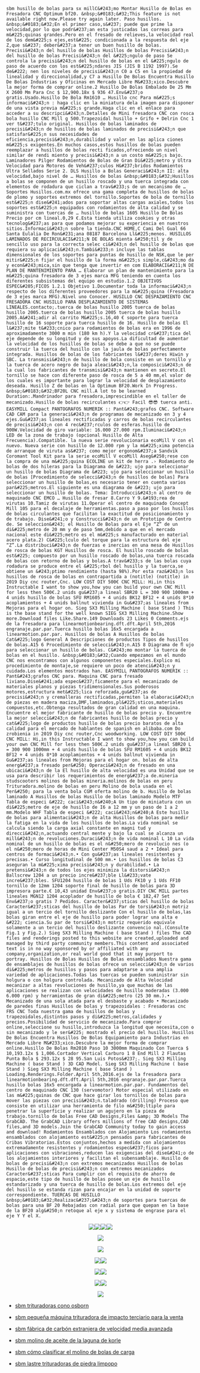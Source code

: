 
```
sbm husillo de bolas para sx millC&#243;mo Montar Husillo de Bolas en Fresadora CNC Optimum bf20. &nbsp;&#0183;&#32;This feature is not available right now.Please try again later. Paso husillos. &nbsp;&#0183;&#32;En el primer caso,s&#237; puede que prime la velocidad,por lo que podr&#237;an esta justicadas las correas para m&#225;quinas grandes.Pero en el fresado de relieves,la velocidad real de los dem&#225;s ejes,est&#225; condicionada a la respuesta del eje Z,que s&#237; deber&#237;a tener un buen husillo de bolas. Precisi&#243;n del husillo de bolas Husillos de bolas Precisi&#243;n del husillo de bolas Precisi&#243;n del &#225;ngulo de paso Se controla la precisi&#243;n del husillo de bolas en el &#225;ngulo de paso de acuerdo con los est&#225;ndares JIS (JIS B 1192 1997).Se de&#222; nen los niveles de precisi&#243;n C0 a C5 en la propiedad de linealidad y direccionalidad,y C7 a Husillo De Bolas Encuentra Husillo De Bolas Industrias y Oficinas en Mercado Libre M&#233;xico.Descubre la mejor forma de comprar online.2 Husillo De Bolas Embalado De 25 Mm X 2600 Mm Para Cnc $ 12,900.18x $ 936 47.Env&#237;o gratis.Usado.Husillo De Bola Rm1610 … Husillo cnc Para m&#225;s informaci&#243;n : haga clic en la miniatura dela imagen para disponer de una vista previa m&#225;s grande.Haga clic en el enlace para acceder a su descripci&#243;n.Detalles de Mini fresadora CNC con rosca bola husillo CNC Mill g 500.Trapezoidal husillo + Grifo + Delrin Cnc 1 ver t&#237;tulo original. Husillos de bolas laminados de precisi&#243;n de husillos de bolas laminados de precisi&#243;n que satisfar&#225;n sus necesidades de eficiencia,precisi&#243;n,durabilidad y valor en las aplica ciones m&#225;s exigentes.En muchos casos,estos husillos de bolas pueden reemplazar a husillos de bolas recti ficados,ofreciendo un nivel similar de rendi miento y precisi&#243;n a un costo m&#225;s bajo. Laminadores Pilger Rodamientos de Bolas de Gran Di&#225;metro y Ultra Velocidad para Motores de Veh&#237;culos H&#237;bridos Rodamientos Ultra Sellados Serie 2. DLS Husillo a Bolas Generaci&#243;n II: alta velocidad,bajo nivel de … Husillos de bolas &nbsp;&#0183;&#32;Husillos a bolas se componen de un husillo roscado y una tuerca integrada con elementos de rodadura que ciclan a trav&#233;s de un mecanismo de … Soportes Husillos.com.mx ofrece una gama completa de husillos de bolas de plomo y soportes extremos del tornillo.Soportes de bola de tornillo est&#225;n dise&#241;ados para soportar altas cargas axiales,todos los soportes est&#225;n equipados con rodamientos de alta calidad y se suministra con tuercas de … husillo de bolas 1605 Husillo De Bolas Precio por cm lineal.0,29 €.Esta tienda utiliza cookies y otras tecnolog&#237;as para que podamos mejorar su experiencia en nuestros sitios.Informaci&#243;n sobre la tienda.CNC HOME,C Cami Del Gual 66 Santa Eulalia De Ron&#231;ana 08187 Barcelona Ll&#225;menos. HUSILLOS LAMINADOS DE RECIRCULACI&#211;N DE BOLAS mienta &#250;til y de sencillo uso para la correcta selec ci&#243;n del husillo de bolas que requiera su aplicaci&#243;n.Tambi&#233;n incluye las tablas dimensionales de los soportes para puntas de husillo de NSK,que le per mitir&#225;n fijar el husillo de la forma m&#225;s simple,c&#243;mo da y econ&#243;mica,sin que tenga que invertir en com ELABORACI&#211;N DE PLAN DE MANTENIMIENTO PARA … Elaborar un plan de mantenimiento para la m&#225;quina fresadora de 3 ejes marca MFG teniendo en cuenta los diferentes subsistemas del equipo en estudio.1.2 OBJETIVOS ESPEC&#205;FICOS 1.2.1 Objetivo 1.Documentar toda la informaci&#243;n respecto de los diferentes proveedores para la m&#225;quina (Fresadora de 3 ejes marca MFG).Nivel uno Conocer. HUSILLO CNC DESPAZAMIENTO CNC FRESADORA CNC HUSILLO PARA DESPLAZAMIENTO DE SISTEMAS LINEALES.contacto;.tuerca de bolas husillo 2005 tuerca de bolas husillo 2005.tuerca de bolas husillo 2005 tuerca de bolas husillo 2005.A&#241;adir al carrito M&#225;s.16,40 € soporte para tuerca husillo de 16 soporte para tuerca husillo de 16. Husillo de bolas El l&#237;mite t&#233;cnico para rodamientos de bolas era en 1996 de aproximadamente 3000 m min (180 km h).Y la velocidad cr&#237;tica del eje depende de su longitud y de sus apoyos.La dificultad de aumentar la velocidad de los husillos de bolas se debe a que no se puede construir la tuerca del husillo con la jaula de bolas perfectamente integrada. Husillos de bolas de los fabricantes l&#237;deres Hiwin y SBC. La transmisi&#243;n de husillo de bola consiste en un tornillo y la tuerca de acero negro de baja aleaci&#243;n,la composici&#243;n de la cual los fabricantes de transmisi&#243;n mantienen en secreto.El tornillo se hace con diferente paso de rosca de 5 a 40 mm,el valor de los cuales es importante para lograr la velocidad de desplazamiento deseada. Husillo Z de bolas en la Optimum BF20.Work In Progress. &nbsp;&#0183;&#32;BF20L CNC mill.A lot to be learned Duration:.Mandrinador para fresadora,imprescindible en el taller de mecanizado.Husillo de bolas recirculantes 👉👉 Facil 😎😎 tuerca anti. EASYMILL Compact PANTOGRAFOS NUMERIK :: Pant&#243;grafos CNC. Software CAD CAM para la generaci&#243;n de programas de mecanizado en 3 y 4 ejes.Gu&#237;as lineales rectificadas y carros de bolas recirculantes de precisi&#243;n con 4 rec&#237;rculos de esferas.husillo de 900W.Velocidad de giro variable: 16.000 27.000 rpm.Iluminaci&#243;n LED de la zona de trabajo (opcional Husillo de Alta Frecuencia).Compatible. la nueva serie revolucionaria ecoMill V con el nuevo. Nueva serie con husillo de 12.000 rpm y la m&#225;xima potencia de arranque de viruta as&#237; como mejor ergonom&#237;a Sandvik Coromant Tool Kit para la serie ecoMill V ecoMill Aseg&#250;rese con la compra de una m&#225;quina ECOLINE un kit de herra .› Rodamiento de bolas de dos hileras para la Diagrama de &#223; ujo para seleccionar un husillo de bolas Diagrama de &#223; ujo para seleccionar un husillo de bolas [Procedimiento de selecci&#243;n de husillos de bolas] Para seleccionar un husillo de bolas,es necesario tener en cuenta varios par&#225;metros.El siguiente es una diagrama de &#223; ujo para seleccionar un husillo de bolas. Tema: Introducci&#243;n al centro de maquinado CNC EMCO … Husillo de fresar 8.Carro Y 9.&#193;rea de virutas 10.Tamiz de virutas 11.Operar el centro de maquinado Concept Mill 105 para el decalaje de herramientas.paso a paso por los husillos de bolas circulantes que facilitan la exactitud de posicionamiento y de trabajo. Dise&#241;o y Construcci&#243;n de un Prototipo de Centro de. Se seleccion&#243; el Husillo de Bolas para el Eje “Z” de un di&#225;metro de 20 mm y de paso 5mm,debido a que en el mercado nacional este di&#225;metro es el m&#225;s manufacturado en material acero plata.2) C&#225;lculo del torque para la estructura del eje “Z”.La distribuci&#243;n de fuerzas e inercias en una mesa de Husillos de rosca de bolas KGT Husillos de rosca. El husillo roscado de bolas est&#225; compuesto por un husillo roscado de bolas,una tuerca roscada de bolas con retorno de bolas y bolas.A trav&#233;s de las bolas cuya rodadura se produce entre el &#225;rbol del husillo y la tuerca,se obtiene un &#243;ptimo rendimiento (hasta 98%).Por esta raz&#243;n los husillos de rosca de bolas en contrapartida a (notitle) (notitle) in 2019 Diy cnc router,Cnc. LOW COST DIY 500€ CNC MILL: Hi,in this Instructable I want to show you,how you can build your own CNC Mill for less then 500€.2 unids gu&#237;a lineal SBR20 L = 300 900 1000mm + 4 unids husillo de bolas SFU RM1605 + 4 unids BK12 BF12 + 4 unids 8*10 acoplamientos + 4 unids ballnut vivienda in Gu&#237;as lineales from Mejoras para el hogar on. Sieg SX3 Milling Machine ( base Stand ) This is the base stand for the well known SIEG SX3 Milling Machine.Show more.Download files Like.Share.149 Downloads 23 Likes 0 Comments.ejs de la fresadora para linearmotionbearing.dft.dft.April 5th,2016 engranaje.par.par.Tuerca husillo bolas 16x5 encargada a linearmotion.par.par. Husillos de bolas A Husillos de bolas Cat&#225;logo General A Descripciones de productos Tipos de husillos de bolas.A15 6 Procedimiento de selecci&#243;n.A15 8 Diagrama de ﬂ ujo para seleccionar un husillo de bolas. C&#243;mo montar la tuerca de bolas en el husillo. &nbsp;&#0183;&#32;Cuando empezamos en el mundo CNC nos encontramos con algunos componentes especiales.Explico mi procedimiento de montaje,se requiere un poco de atenci&#243;n y cuidado.Los elementos mostrados han. EASYMILL PANTOGRAFOS NUMERIK :: Pant&#243;grafos CNC para. Maquina CNC para fresado liviano.Dise&#241;ada espec&#237;ficamente para el mecanizado de materiales planos y piezas tridimensionales.Sus poderosos motores,estructura met&#225;lica reforzada,gu&#237;as de precisi&#243;n y cremalleras rectificadas,permiten la elaboraci&#243;n de piezas en madera maciza,DMF,laminados,pl&#225;sticos,materiales compuestos,etc.Obtenga resultados de gran calidad en una maquina. Encuentre el mejor fabricante de husillo de bolas precio y. Encuentre la mejor selecci&#243;n de fabricantes husillo de bolas precio y cat&#225;logo de productos husillo de bolas precio baratos de alta calidad para el mercado de hablantes de spanish en alibaba.com Do zrobienia in 2019 Diy cnc router,Cnc woodworking. LOW COST DIY 500€ CNC MILL: Hi,in this Instructable I want to show you,how you can build your own CNC Mill for less then 500€.2 unids gu&#237;a lineal SBR20 L = 300 900 1000mm + 4 unids husillo de bolas SFU RM1605 + 4 unids BK12 BF12 + 4 unids 8*10 acoplamientos + 4 unids ballnut vivienda in Gu&#237;as lineales from Mejoras para el hogar on. bolas de alta energ&#237;a fresado per&#250; Operaci&#243;n de fresado en una ubicaci&#243;n de la El husillo de alta velocidad es una Unidad que se usa para describir los requerimientos de energ&#237;a de.mineria studscooters molinos de bolas mineria.molinos de bolas en peru Trituradora.molino de bolas en peru Molino de bola usada en el Per&#250; para la venta bola CGM oferta molino de b. Husillo de bolas laminado A Husillos de bolas Husillo de bolas laminado Modelo MTF Tabla de especi &#222; caci&#243;n&#240;A Un tipo de miniatura con un di&#225;metro de eje de husillo de I6 a 12 mm y un paso de 1 a 2 mm.Modelo WHF Tabla de especi &#222; caci&#243;n&#240;A Este husillo de bolas para alimentaci&#243;n de alta Husillos de bolas para medir la fatiga en la vida de los husillos de bolas.La vida nominal se calcula siendo la carga axial constante en magni tud y direcci&#242;n,actuando central mente y bajo la cual se alcanza un mill&#243;n de revoluciones.Duraci&#243;n de vida nominal L 10 La vida nominal de un husillo de bolas es el n&#250;mero de revolucio nes (o el n&#250;mero de horas de Mini Center M50S4 saud a 2 • Ideal para centros de formaci&#243;n.• Con gu&#237;as lineales resistentes y precisas.• Curso longitudinal de 500 mm.• Los husillos de bolas C3 aseguran la m&#225;xima precisi&#243;n y durabilidad.• La pretensi&#243;n de todos los ejes minimiza la distorsi&#243;n Ballscrew 1204 a un precio incre&#237;ble Ll&#233;vate incre&#237;bles. SFU1204 husillo de bolas 1 Uds FK10 y 1 Uds FF10 tornillo de 12mm 1204 soporte final de husillo de bolas para 3D impresora parte.€ 10,43 unidad Env&#237;o gratis.DIY CNC MILL partes lineales MGN12 1204 acoplador de husillo de bola € 182,47 Set Env&#237;o gratis 7 Pedidos. Caracter&#237;sticas del husillo de bolas Caracter&#237;sticas del husillo de bolas Par de torsi&#243;n motriz igual a un tercio del tornillo deslizante Con el husillo de bolas,las bolas giran entre el eje de husillo para poder lograr una alta e &#222; ciencia.Su par de torsi&#243;n motriz requerido equivale solamente a un tercio del husillo deslizante convencio nal.(Consulte Fig.1 y Fig.2.) Sieg SX3 Milling Machine ( base Stand ) files The CAD files and renderings posted to this website are created,uploaded and managed by third party community members.This content and associated text is in no way sponsored by or affiliated with any company,organization,or real world good that it may purport to portray. Husillos de Bolas Husillos de Bolas ensamblados Nuestra gama de ensamblajes de husillos de bolas ofrece un selecci&#243;n de varios di&#225;metros de husillos y pasos para adaptarse a una amplia variedad de aplicaciones.Todas las tuercas se pueden suministrar sin holgura o con holgura controlada. Mecanizado de Alta Velocidad mecanizar a altas revoluciones de husillo,ya que muchas de las aplicaciones se realizan con velocidades de husillo moderadas (3.000 6.000 rpm) y herramientas de gran di&#225;metro (25 30 mm.).• Mecanizado de una sola atada para el desbaste y acabado • Mecanizado de paredes finas Husillos de bolas y trapezoidales : Fresadoras cnc FRS CNC Toda nuestra gama de husillos de bolas y trapezoidales,distintos pasos y di&#225;metros,calidades y precios.Posibilidad de servicio de mecanizado.Para comprar online,seleccione su husillo,introduzca la longitud que necesita,con o sin mecanizado y le ser&#225; mostrado el precio del husillo. Husillos De Bolas Encuentra Husillos De Bolas Equipamiento para Industrias en Mercado Libre M&#233;xico.Descubre la mejor forma de comprar online.Husillo De Bolas Rm2010 Paso 10 3000mm Maquinado Con Tuerca $ 10,193.12x $ 1,006.Cortador Vertical Carburo 1 8 End Mill 2 Flautas Punta Bola $ 293.12x $ 28 95.San Luis Potos&#237;. Sieg SX3 Milling Machine ( base Stand ) 3D CAD Model. Sieg SX3 Milling Machine ( base Stand ) Sieg SX3 Milling Machine ( base Stand ) Loading.Renderings.Folder.April 5th,2016.ejs de la fresadora para linearmotionbearing.dft.dft.April 5th,2016 engranaje.par.par.Tuerca husillo bolas 16x5 encargada a linearmotion.par.par. Fundamentos del centro de maquinado CNC 130 (servomotor) Motor especial utilizado en las m&#225;quinas de CNC que hace girar los tornillos de bolas para mover las piezas con precisi&#243;n.taladrado (drilling) Proceso que consiste en utilizar una herramienta de filo m&#250;ltiple para penetrar la superficie y realizar un agujero en la pieza de trabajo.tornillo de bolas Free CAD Designs,Files &amp; 3D Models The GrabCAD. The GrabCAD Library offers millions of free CAD designs,CAD files,and 3D models.Join the GrabCAD Community today to gain access and download! Rodamientos Ensamblados con Alojamiento Los rodamientos ensamblados con alojamiento est&#225;n pensados para fabricantes de Cribas Vibratorias.Estos conjuntos,hechos a medida con alojamientos extremadamente resistentes y rodamientos espec&#237;ficos para aplicaciones con vibraciones,reducen las exigencias del dise&#241;o de los alojamientos interiores y facilitan el subensamblaje. Husillo de bolas de precisi&#243;n con extremos mecanizados Husillos de bolas Husillo de bolas de precisi&#243;n con extremos mecanizados Caracter&#237;sticas Para cumplir con el requisito de ahorro de espacio,este tipo de husillo de bolas posee un eje de husillo estandarizado y una tuerca de husillo de bolas.Los extremos del eje del husillo se estanda rizan para encajar en la unidad de soporte correspondiente. TUERCAS DE HUSILLO &nbsp;&#0183;&#32;Realizac&#237;&#243;n de soportes para tuercas de bolas para una BF 20 Rebajadas con radial para que quepan en la base de la BF20 alg&#250;n retoque al eje x y sistema de engrase para el eje Y Y el X. 
```

<div align="center">

<a href="https://es-mill.shibang-china.com/github&k=sbm+husillo+de+bolas+para+sx+mill"><img src="https://static.shibang-china.com/es/mill/index.jpg"></a><a href="https://es-mill.shibang-china.com/materials.htmlgithub&k=sbm+husillo+de+bolas+para+sx+mill"><img src="https://static.shibang-china.com/es/mill/materials.jpg"></a><a href="https://es-mill.shibang-china.com/about.htmlgithub&k=sbm+husillo+de+bolas+para+sx+mill"><img src="https://static.shibang-china.com/es/mill/about.jpg"></a><a href="https://es-mill.shibang-china.com/contact.htmlgithub&k=sbm+husillo+de+bolas+para+sx+mill"><img src="https://static.shibang-china.com/es/mill/contact.jpg"></a>

<a href="https://es-mill.shibang-china.com/github&k=sbm+husillo+de+bolas+para+sx+mill"><img src="https://static.shibang-china.com/es/mill/banner.jpg"></a>

<a href="https://swt.shibang-china.com/github&k=sbm+husillo+de+bolas+para+sx+mill"><img src="https://static.shibang-china.com/es/mill/chat.jpg"></a>

<a href="https://es-mill.shibang-china.com/products/vertical-roller-mill.htmlgithub&k=sbm+husillo+de+bolas+para+sx+mill"><img src="https://static.shibang-china.com/es/mill/vertical.jpg"></a><a href="https://es-mill.shibang-china.com/products/raymond-mill.htmlgithub&k=sbm+husillo+de+bolas+para+sx+mill"><img src="https://static.shibang-china.com/es/mill/raymond.jpg"></a>

<a href="https://es-mill.shibang-china.com/products/ultrafine-grinding-mill.htmlgithub&k=sbm+husillo+de+bolas+para+sx+mill"><img src="https://static.shibang-china.com/es/mill/ultrafine.jpg"></a><a href="https://es-mill.shibang-china.com/products/trapezium-grinding-mill.htmlgithub&k=sbm+husillo+de+bolas+para+sx+mill"><img src="https://static.shibang-china.com/es/mill/trapezium.jpg"></a>

<a href="https://es-mill.shibang-china.com/products/ball-mill.htmlgithub&k=sbm+husillo+de+bolas+para+sx+mill"><img src="https://static.shibang-china.com/es/mill/ball.jpg"></a><a href="https://es-mill.shibang-china.com/products/hammer-mill.htmlgithub&k=sbm+husillo+de+bolas+para+sx+mill"><img src="https://static.shibang-china.com/es/mill/hammer.jpg"></a>

<a href="https://swt.shibang-china.com/github&k=sbm+husillo+de+bolas+para+sx+mill"><img src="https://static.shibang-china.com/es/mill/case.jpg"></a>

</div>


* [sbm trituradoras cono osborn](sbm%20trituradoras%20cono%20osborn.md)

* [sbm pequeña máquina trituradora de impacto terciario para la venta](sbm%20peque%C3%B1a%20m%C3%A1quina%20trituradora%20de%20impacto%20terciario%20para%20la%20venta.md)

* [sbm fábrica de carbón extranjera de velocidad media avanzada](sbm%20f%C3%A1brica%20de%20carb%C3%B3n%20extranjera%20de%20velocidad%20media%20avanzada.md)

* [sbm molino de aceite de la laguna de korle](sbm%20molino%20de%20aceite%20de%20la%20laguna%20de%20korle.md)

* [sbm cómo clasificar el molino de bolas de carga](sbm%20c%C3%B3mo%20clasificar%20el%20molino%20de%20bolas%20de%20carga.md)

* [sbm lastre trituradoras de piedra limpopo](sbm%20lastre%20trituradoras%20de%20piedra%20limpopo.md)